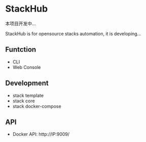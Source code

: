 # StackHub

本项目开发中...

StackHub is for opensource stacks automation, it is developing...

## Funtction

* CLI
* Web Console 

## Development

* stack template
* stack core
* stack docker-compose

## API

* Docker API: http://IP:9009/
